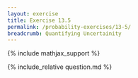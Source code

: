 ```yaml
---
layout: exercise
title: Exercise 13.5
permalink: /probability-exercises/13-5/
breadcrumb: Quantifying Uncertainity
---
```


{% include mathjax_support %}

<div><i class="arrow-up loader" data-chapter="probability-exercises" data-exercise="ex_5" data-rating="0"></i></div>
{% include_relative question.md %}
